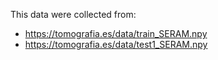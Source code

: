 This data were collected from:

- https://tomografia.es/data/train_SERAM.npy 
- https://tomografia.es/data/test1_SERAM.npy